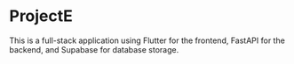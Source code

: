 # ProjectE

This is a full-stack application using Flutter for the frontend, FastAPI for the backend, and Supabase for database storage.
